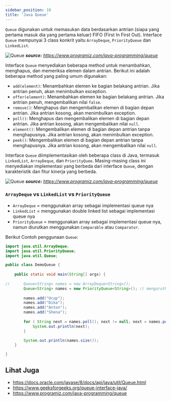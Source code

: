 ```yaml
---
sidebar_position: 10
title: 'Java Queue'
---
```


 `Queue` digunakan untuk memasukan data berdasarkan antrian (siapa yang pertama masuk dia yang pertama keluar) FIFO (First In First Out). Interface `Queue` mempunyai 3 class konkrit yaitu `ArrayDeque`, `PriorityQueue` dan `LinkedList`.

 ![Queue](https://www.programiz.com/sites/tutorial2program/files/queue-implementation.png)
 ___source:__ https://www.programiz.com/java-programming/queue_

 Interface `Queue` menyediakan beberapa method untuk menambahkan, menghapus, dan memeriksa elemen dalam antrian. Berikut ini adalah beberapa method yang paling umum digunakan:

* `add(element)`: Menambahkan elemen ke bagian belakang antrian. Jika antrian penuh, akan menimbulkan exception.
* `offer(element)`: Menambahkan elemen ke bagian belakang antrian. Jika antrian penuh, mengembalikan nilai `false`.
* `remove()`: Menghapus dan mengembalikan elemen di bagian depan antrian. Jika antrian kosong, akan menimbulkan exception.
* `poll()`: Menghapus dan mengembalikan elemen di bagian depan antrian. Jika antrian kosong, akan mengembalikan nilai `null`.
* `element()`: Mengembalikan elemen di bagian depan antrian tanpa menghapusnya. Jika antrian kosong, akan menimbulkan exception.
* `peek()`: Mengembalikan elemen di bagian depan antrian tanpa menghapusnya. Jika antrian kosong, akan mengembalikan nilai `null`.

Interface `Queue` diimplementasikan oleh beberapa class di Java, termasuk `LinkedList`, `ArrayDeque`, dan `PriorityQuee`. Masing-masing class ini menyediakan implementasi yang berbeda dari interface `Queue`, dengan karakteristik dan fitur kinerja yang berbeda.

![Queue](https://www.programiz.com/sites/tutorial2program/files/queue-interface.png)
___source:__ https://www.programiz.com/java-programming/queue_

 ### `ArrayDeque` vs `LinkedList` vs `PriorityQueue`
 
 * `ArrayDeque` = menggunakan array sebagai implementasi queue nya
 * `LinkedList` = menggunakan double linked list sebagai implementasi queue nya
 * `PriorityQueue` = menggunakan array sebagai implementasi queue nya, namun diurutkan menggunakan `Comparable` atau `Comparator`.

Berikut Contoh penggunaan `Queue`:

```java
import java.util.ArrayDeque;
import java.util.PriorityQueue;
import java.util.Queue;

public class DemoQueue {
	
	public static void main(String[] args) {
		
//		Queue<String> names = new ArrayDeque<String>();
		Queue<String> names = new PriorityQueue<String>(); // mengurutkan data element dengan menggukan comparator
		
		names.add("Ucup");
		names.add("Dika");
		names.add("Anton");
		names.add("Shena");
		
		for ( String next = names.poll(); next != null; next = names.poll() ) {
			System.out.println(next);
		}

		System.out.println(names.size());
	}

}
```

## Lihat Juga

* https://docs.oracle.com/javase/8/docs/api/java/util/Queue.html
* https://www.geeksforgeeks.org/queue-interface-java/
* https://www.programiz.com/java-programming/queue

